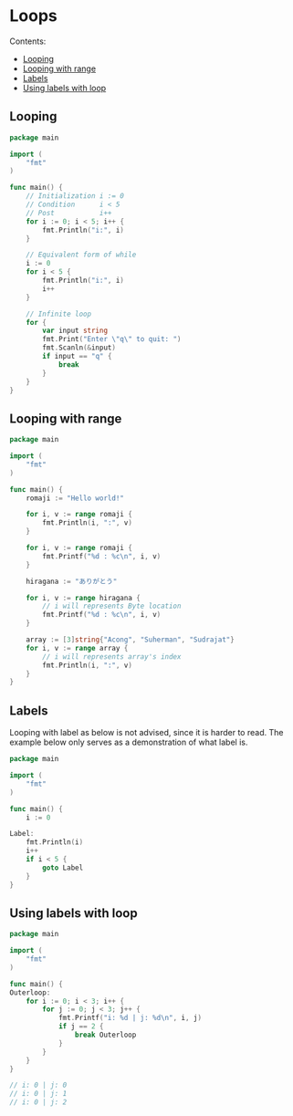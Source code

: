 # Loops

Contents:

- [Looping](#looping)
- [Looping with range](#looping-with-range)
- [Labels](#labels)
- [Using labels with loop](#using-labels-with-loop)

## Looping

```go
package main

import (
	"fmt"
)

func main() {
	// Initialization i := 0
	// Condition      i < 5
	// Post           i++
	for i := 0; i < 5; i++ {
		fmt.Println("i:", i)
	}

	// Equivalent form of while
	i := 0
	for i < 5 {
		fmt.Println("i:", i)
		i++
	}

	// Infinite loop
	for {
		var input string
		fmt.Print("Enter \"q\" to quit: ")
		fmt.Scanln(&input)
		if input == "q" {
			break
		}
	}
}
```

## Looping with range

```go
package main

import (
	"fmt"
)

func main() {
	romaji := "Hello world!"

	for i, v := range romaji {
		fmt.Println(i, ":", v)
	}

	for i, v := range romaji {
		fmt.Printf("%d : %c\n", i, v)
	}

	hiragana := "ありがとう"

	for i, v := range hiragana {
		// i will represents Byte location
		fmt.Printf("%d : %c\n", i, v)
	}

	array := [3]string{"Acong", "Suherman", "Sudrajat"}
	for i, v := range array {
		// i will represents array's index
		fmt.Println(i, ":", v)
	}
}
```

## Labels

Looping with label as below is not advised, since it is harder to read. The example below only serves as a demonstration of what label is.

```go
package main

import (
	"fmt"
)

func main() {
	i := 0

Label:
	fmt.Println(i)
	i++
	if i < 5 {
		goto Label
	}
}
```

## Using labels with loop

```go
package main

import (
	"fmt"
)

func main() {
Outerloop:
	for i := 0; i < 3; i++ {
		for j := 0; j < 3; j++ {
			fmt.Printf("i: %d | j: %d\n", i, j)
			if j == 2 {
				break Outerloop
			}
		}
	}
}

// i: 0 | j: 0
// i: 0 | j: 1
// i: 0 | j: 2
```
